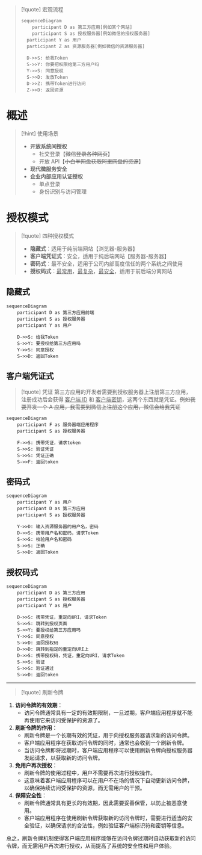 
>[!quote] 宏观流程
>
> ```mermaid
> sequenceDiagram
>     participant D as 第三方应用[例如某个网站]
>     participant S as 授权服务器[例如微信的授权服务器]
> 	participant Y as 用户
> 	participant Z as 资源服务器[例如微信的资源服务器]
> 
> 	D->>S: 给我Token
> 	S->>Y: 你要把权限给第三方用户吗
> 	Y->>S: 同意授权
> 	S->>D: 发放Token
> 	D->>Z: 携带Token进行访问
> 	Z->>D: 返回资源
> ```

# 概述
>[!hint] 使用场景
> - **开放系统间授权**
> 	- 社交登录【~~微信登录各种网页~~】
> 	- 开放 API【~~小白羊网盘获取阿里网盘的资源~~】
> - **现代微服务安全**
> - **企业内部应用认证授权**
> 	- 单点登录
> 	- 身份识别与访问管理

# 授权模式
>[!quote] 四种授权模式
>- **隐藏式**：适用于纯前端网站【浏览器-服务器】
>- **客户端凭证式**：安全，适用于纯后端网站【服务器-服务器】
>- **密码式**：最不安全，适用于公司内部高度信任的两个系统之间使用
>- **授权码式**：<u>最常用</u>，<u>最复杂</u>，<u>最安全</u>，适用于前后端分离网站

## 隐藏式
```mermaid
sequenceDiagram
	participant D as 第三方应用前端
	participant S as 授权服务器
	participant Y as 用户

	D->>S: 给我Token
	S->>Y: 要授权给第三方应用吗
	Y->>S: 同意授权
	S->>D: 返回Token
```

## 客户端凭证式
>[!quote] 凭证
>第三方应用的开发者需要到授权服务器上注册第三方应用，注册成功后会获得 <u>客户端 ID</u> 和 <u>客户端密钥</u>，这两个东西就是凭证。~~例如我要开发一个 A 应用，我需要到微信上注册这个应用，微信会给我凭证~~

```mermaid
sequenceDiagram
	participant F as 服务器端应用程序
	participant S as 授权服务器

	F->>S: 携带凭证，请求token
	S->>S: 验证凭证
	S->>S: 凭证正确
	S->>F: 返回token
```

## 密码式
```mermaid
sequenceDiagram
	participant Y as 用户
	participant D as 第三方应用
	participant S as 授权服务器

	Y->>D: 输入资源服务器的用户名，密码
	D->>S: 携带用户名和密码，请求Token
	S->>S: 校验用户名和密码
	S->>S: 正确
	S->>D: 返回Token
```

## 授权码式
```mermaid
sequenceDiagram
	participant D as 第三方应用
	participant S as 授权服务器
	participant Y as 用户

	D->>S: 携带凭证，重定向URI，请求Token
	S->>S: 跳转到授权页面
	S->>Y: 要授权给第三方应用吗
	Y->>S: 同意授权
	S->>D: 返回授权码
	D->>D: 跳转到指定的重定向URI上
	D->>S: 携带授权码，凭证，重定向URI，请求Token
	S->>S: 验证
	S->>S: 验证通过
	S->>D: 返回token
```


---

>[!quote] 刷新令牌
>
1. **访问令牌的有效期**：
    - 访问令牌通常具有一定的有效期限制，一旦过期，客户端应用程序就不能再使用它来访问受保护的资源了。
2. **刷新令牌的作用**：
    - 刷新令牌是一个长期有效的凭证，用于向授权服务器请求新的访问令牌。
    - 客户端应用程序在获取访问令牌的同时，通常也会收到一个刷新令牌。
    - 当访问令牌即将过期时，客户端应用程序可以使用刷新令牌向授权服务器发起请求，以获取新的访问令牌。
3. **免用户再次授权**：
    - 刷新令牌的使用过程中，用户不需要再次进行授权操作。
    - 这意味着客户端应用程序可以在用户不在场的情况下自动更新访问令牌，以确保持续访问受保护的资源，而无需用户的干预。
4. **保障安全性**：
    - 刷新令牌通常具有更长的有效期，因此需要妥善保管，以防止被恶意使用。
    - 客户端应用程序在使用刷新令牌获取新的访问令牌时，需要进行适当的安全验证，以确保请求的合法性，例如验证客户端标识符和密钥等信息。

总之，刷新令牌机制使得客户端应用程序能够在访问令牌过期时自动获取新的访问令牌，而无需用户再次进行授权，从而提高了系统的安全性和用户体验。



